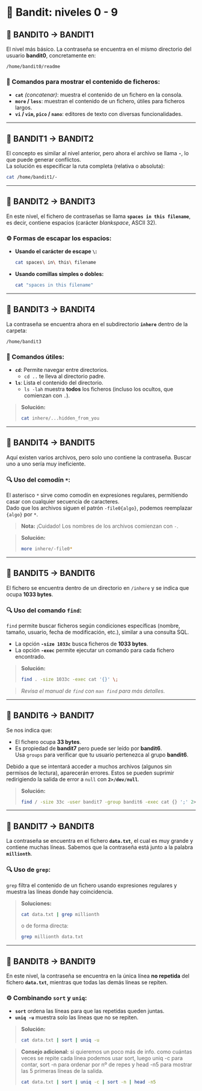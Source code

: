 
# 🔐 Bandit: niveles 0 - 9


## 🚀 **BANDIT0 → BANDIT1**

El nivel más básico. La contraseña se encuentra en el mismo directorio del usuario **bandit0**, concretamente en:

```
/home/bandit0/readme
```

### 📄 Comandos para mostrar el contenido de ficheros:
- **`cat`** *(concatenar)*: muestra el contenido de un fichero en la consola.
- **`more` / `less`**: muestran el contenido de un fichero, útiles para ficheros largos.
- **`vi` / `vim`, `pico` / `nano`**: editores de texto con diversas funcionalidades.

---

## 🚀 **BANDIT1 → BANDIT2**

El concepto es similar al nivel anterior, pero ahora el archivo se llama **`-`**, lo que puede generar conflictos.  
La solución es especificar la ruta completa (relativa o absoluta):

```sh
cat /home/bandit1/-
```

---

## 🚀 **BANDIT2 → BANDIT3**

En este nivel, el fichero de contraseñas se llama **`spaces in this filename`**, es decir, contiene espacios (carácter *blankspace*, ASCII 32).

### ⚙️ Formas de escapar los espacios:
- **Usando el carácter de escape `\`:**

  ```sh
  cat spaces\ in\ this\ filename
  ```

- **Usando comillas simples o dobles:**

  ```sh
  cat "spaces in this filename"
  ```

---

## 🚀 **BANDIT3 → BANDIT4**

La contraseña se encuentra ahora en el subdirectorio **`inhere`** dentro de la carpeta:

```
/home/bandit3
```

### 📁 Comandos útiles:
- **`cd`**: Permite navegar entre directorios.
  - `cd ..` te lleva al directorio padre.
- **`ls`**: Lista el contenido del directorio.
  - `ls -lah` muestra **todos** los ficheros (incluso los ocultos, que comienzan con `.`).

> **Solución:**
>
> ```sh
> cat inhere/...hidden_from_you
> ```

---

## 🚀 **BANDIT4 → BANDIT5**

Aquí existen varios archivos, pero solo uno contiene la contraseña. Buscar uno a uno sería muy ineficiente.

### 🔍 Uso del comodín `*`:
El asterisco `*` sirve como comodín en expresiones regulares, permitiendo casar con cualquier secuencia de caracteres.  
Dado que los archivos siguen el patrón `-file0{algo}`, podemos reemplazar `{algo}` por `*`.

> **Nota:** ¡Cuidado! Los nombres de los archivos comienzan con `-`.

> **Solución:**
>
> ```sh
> more inhere/-file0*
> ```

---

## 🚀 **BANDIT5 → BANDIT6**

El fichero se encuentra dentro de un directorio en `/inhere` y se indica que ocupa **1033 bytes**.

### 🔍 Uso del comando `find`:
`find` permite buscar ficheros según condiciones específicas (nombre, tamaño, usuario, fecha de modificación, etc.), similar a una consulta SQL.

- La opción **`-size 1033c`** busca ficheros de **1033 bytes**.
- La opción **`-exec`** permite ejecutar un comando para cada fichero encontrado.

> **Solución:**
>
> ```sh
> find . -size 1033c -exec cat '{}' \;
> ```

> *Revisa el manual de `find` con `man find` para más detalles.*

---

## 🚀 **BANDIT6 → BANDIT7**

Se nos indica que:
- El fichero ocupa **33 bytes**.
- Es propiedad de **bandit7** pero puede ser leído por **bandit6**.  
  Usa `groups` para verificar que tu usuario pertenezca al grupo **bandit6**.

Debido a que se intentará acceder a muchos archivos (algunos sin permisos de lectura), aparecerán errores. Estos se pueden suprimir redirigiendo la salida de error a `null` con **`2>/dev/null`**.

> **Solución:**
>
> ```sh
> find / -size 33c -user bandit7 -group bandit6 -exec cat {} ';' 2>/dev/null
> ```

---

## 🚀 **BANDIT7 → BANDIT8**

La contraseña se encuentra en el fichero **`data.txt`**, el cual es muy grande y contiene muchas líneas. Sabemos que la contraseña está junto a la palabra **`millionth`**.

### 🔍 Uso de `grep`:
`grep` filtra el contenido de un fichero usando expresiones regulares y muestra las líneas donde hay coincidencia.

> **Soluciones:**
>
> ```sh
> cat data.txt | grep millionth
> ```
>
> o de forma directa:
>
> ```sh
> grep millionth data.txt
> ```

---

## 🚀 **BANDIT8 → BANDIT9**

En este nivel, la contraseña se encuentra en la única línea **no repetida** del fichero **`data.txt`**, mientras que todas las demás líneas se repiten.

### ⚙️ Combinando `sort` y `uniq`:
- **`sort`** ordena las líneas para que las repetidas queden juntas.
- **`uniq -u`** muestra solo las líneas que no se repiten.

> **Solución:**
>
> ```sh
> cat data.txt | sort | uniq -u
> ```

> **Consejo adicional:** si quieremos un poco más de info. como cuántas veces se repite cada línea podemos usar sort, luego uniq -c para contar, sort -n para ordenar por nº de repes y head -n5 para mostrar las 5 primeras líneas de la salida.
>
> ```sh
> cat data.txt | sort | uniq -c | sort -n | head -n5
> ```


